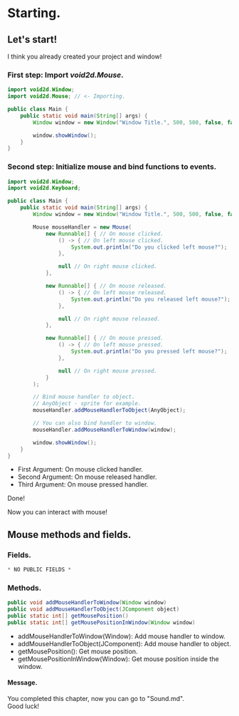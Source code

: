 # Starting.
## Let's start!
I think you already created your project and window!

### First step: Import *void2d.Mouse*.
```java
import void2d.Window;
import void2d.Mouse; // <- Importing.

public class Main {
    public static void main(String[] args) {
        Window window = new Window("Window Title.", 500, 500, false, false);

        window.showWindow();
    }
}
```

### Second step: Initialize mouse and bind functions to events.
```java
import void2d.Window;
import void2d.Keyboard;

public class Main {
    public static void main(String[] args) {
        Window window = new Window("Window Title.", 500, 500, false, false);

        Mouse mouseHandler = new Mouse(
            new Runnable[] { // On mouse clicked.
                () -> { // On left mouse clicked.
                    System.out.println("Do you clicked left mouse?");
                },

                null // On right mouse clicked.
            },

            new Runnable[] { // On mouse released.
                () -> { // On left mouse released.
                    System.out.println("Do you released left mouse?");
                },

                null // On right mouse released.
            },

            new Runnable[] { // On mouse pressed.
                () -> { // On left mouse pressed.
                    System.out.println("Do you pressed left mouse?");
                },

                null // On right mouse pressed.
            }
        );

        // Bind mouse handler to object.
        // AnyObject - sprite for example.
        mouseHandler.addMouseHandlerToObject(AnyObject);

        // You can also bind handler to window.
        mouseHandler.addMouseHandlerToWindow(window);

        window.showWindow();
    }
}
```

- First Argument: On mouse clicked handler.
- Second Argument: On mouse released handler.
- Third Argument: On mouse pressed handler.

Done!

Now you can interact with mouse!

## Mouse methods and fields.
### Fields.
```java
* NO PUBLIC FIELDS *
```

### Methods.
```java
public void addMouseHandlerToWindow(Window window)
public void addMouseHandlerToObject(JComponent object)
public static int[] getMousePosition()
public static int[] getMousePositionInWindow(Window window)
```

- addMouseHandlerToWindow(Window): Add mouse handler to window.
- addMouseHandlerToObject(JComponent): Add mouse handler to object.
- getMousePosition(): Get mouse position.
- getMousePositionInWindow(Window): Get mouse position inside the window.

#### Message.
You completed this chapter, now you can go to "Sound.md".
<br>Good luck!
